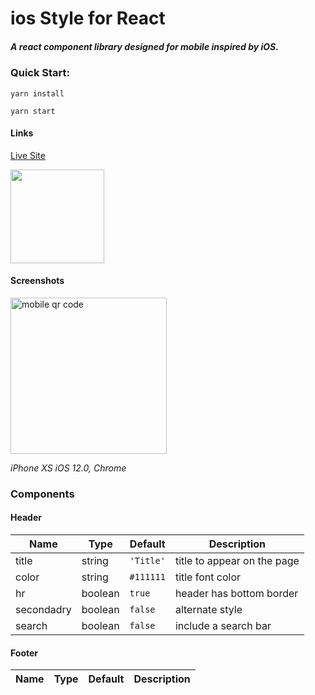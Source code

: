 # ios Style for React

#####  A react component library designed for mobile inspired by iOS.

###  Quick Start:

``` yarn install ```

``` yarn start ```

#### Links
[Live Site](http://react-ios-ui-kit.herokuapp.com/)

<img src="README/qr.png" width="150" height="150">
<br>

#### Screenshots
<img alt="mobile qr code" src="README/combined-01-72ppi.png" width="250">

*iPhone XS iOS 12.0, Chrome* 

### Components
#### Header

| Name         | Type    | Default | Description |
| ------------ | ------- | ------- | ----------- |
| title | string | `'Title'` | title to appear on the page |
| color | string | `#111111` | title font color |
| hr | boolean | `true` | header has bottom border |
| secondadry | boolean | `false` | alternate style |
| search | boolean | `false` | include a search bar |

#### Footer
| Name         | Type    | Default | Description |
| ------------ | ------- | ------- | ----------- |